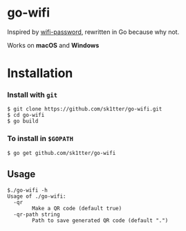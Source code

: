 # go-wifi

Inspired by [wifi-password](https://github.com/sdushantha/wifi-password), rewritten in Go because why not.

Works on **macOS** and **Windows**

# Installation
### Install with `git`
```
$ git clone https://github.com/sk1tter/go-wifi.git
$ cd go-wifi
$ go build
```

### To install in `$GOPATH`
```
$ go get github.com/sk1tter/go-wifi
```


## Usage
```
$./go-wifi -h
Usage of ./go-wifi:
  -qr
    	Make a QR code (default true)
  -qr-path string
    	Path to save generated QR code (default ".")
```
